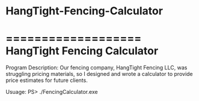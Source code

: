 # HangTight-Fencing-Calculator

===================
       HangTight Fencing Calculator              
========================================= 
Program Description:
Our fencing company, HangTight Fencing LLC, was struggling pricing materials, so I designed and wrote a calculator to provide price estimates for future clients.

Usuage:
PS> ./FencingCalculator.exe


